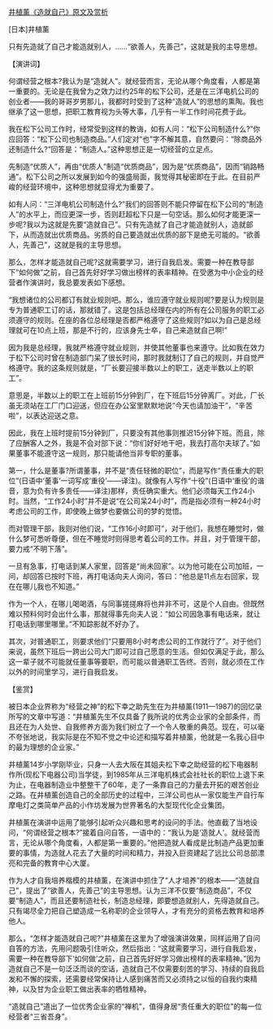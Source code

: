 [井植薰《造就自己》原文及赏析](https://www.vrrw.net/wx/14514.html)

[日本]井植薰

只有先造就了自己才能造就别人，……“欲善人，先善己”，这就是我的主导思想。

【演讲词】

何谓经营之根本?我认为是“造就人”。就经营而言，无论从哪个角度看，人都是第一重要的。无论是在我曾为之效力过约25年的松下公司，还是在三洋电机公司的创业者——我的哥哥岁男那儿，我都时时受到了这种“造就人”的思想的熏陶。我也继承了这一思想，把职工教育视为头等大事，几乎有一半工作时间花费于此。

我在松下公司工作时，经常受到这样的教诲，如有人问：“松下公司制造什么?”你应回答：“松下公司也制造商品。”人们定对“也”字不解其意，自然要问：“除商品外还制造什么?”回答是：“制造人。”这种思想正是一切经营的立足点。

先制造“优质人”，再由“优质人”制造“优质商品”，因为是“优质商品”，因而“销路畅通”。松下公司之所以发展到如今的强盛局面，我觉得其秘密即在于此。在目前严峻的经营环境中，这种思想就显得尤为重要了。

如有人问：“三洋电机公司制造什么?”我们的回答则不能只停留在松下公司的“制造人”的水平上，而应更深一步，否则赶超松下只是一句空话。那么如何才能更深一步呢?我以为这就是先要“造就自己”。只有先造就了自己才能造就别人，造就部下，从而造就出优质商品。劣质的自己要造就出优质的部下是绝无可能的。“欲善人，先善己”，这就是我的主导思想。

那么，怎样才能造就自己呢?这就需要学习，进行自我启发。需要一种在教导部下“如何做”之前，自己首先好好学习做出榜样的表率精神。在受邀为中小企业的经营者作演讲时，我总要发表如下感想。

“我想诸位的公司都订有就业规则吧。那么，谁应遵守就业规则呢?要是认为规则是专为普通职工订的话，那就错了。这是包括总经理在内的所有在公司服务的职工必须遵守的规则。在座的各位总经理是否都严格遵守了这些规则?如以为自己是总经理就可在10点上班，那是不行的，应该身先士卒，自己来造就自己啊!”

因为我是总经理，我就严格遵守就业规则，并使其他董事也来遵守。比如我在效力于松下公司时曾在制造部门呆了很长时间，那时我就制订了自己的规则，并自觉严格遵守。我的这条规则就是，“厂长要迎接半数以上的职工，送走半数以上的职工”。

意思是，半数以上的职工在上班前15分钟到厂，在下班后15分钟离厂。对此，厂长虽无须站在工厂门口迎送，但应在办公室里默默地说“今天也请加油干”，“辛苦啦”，以表达迎送之意。

因此，我在上班时提前15分钟到厂，只要没有其他事则推迟15分钟下班。而且，除了应酬客人之外，我是不会对部下说：“你们好好地干吧，我去打高尔夫球了。”如果董事不能遵守这一规则，那只能请他当非专职的董事。

第一，什么是董事?所谓董事，并不是“责任轻微的职位”，而是写作“责任重大的职位”(日语中‘董事’一词写成‘重役’——译注)。就像有人写作“十役”(日语中‘重役’的谐音，意为负有许多责任——译注)那样，责任确实重大。他们必须每天工作24小时。当然，“工作24小时”并不是说“在公司呆24小时”，而是指必须有一种24小时考虑公司的工作，即使晚上做梦也要做公司的梦的觉悟。

而对管理干部，我则对他们说，“工作16小时即可”，对于他们，我想在睡觉时，做什么梦可悉听尊便，但在不睡觉时则得思考着公司的工作。并且，对于管理干部，要力戒“不明下落”。

一旦有急事，打电话到某人家里，回答是“尚未回家”。以为他可能在公司加班，一问，却回答已按时下班，再打电话向夫人询问，答曰：“他总是11点左右回家，现在在哪儿我也不知道。”

作为一个人，在哪儿喝喝酒，与同事搓搓麻将也并非不可，这是个人自由。但既然难以预料何时会出什么事，那就得事先向夫人说：“如公司因急事有电话来，就让打电话到哪里哪里。”不知踪影就不好办了。

其次，对普通职工，则要求他们“只要用8小时考虑公司的工作就行了”。对于他们来说，虽然下班后一跨出公司大门即可过自己愿意的生活。但如仅满足于此，那么这一辈子就不可能就任董事等要职，而可能以普通职工告终。否则，就必须在工作以外的时间里学习，进行自我启发。



【鉴赏】

被日本企业界称为“经营之神”的松下幸之助先生在为井植薰(1911—1987)的回忆录所写的文章中写道：“井植薰先生不仅具备了我所说的优秀企业家的全部条件，而且还在为人处世、自我修养方面为我们树立了一个令人敬重的典范。现在，可以毫不夸张地说，我实际是在不知不觉之中论述和描写着井植薰，他就是一名我心目中的最为理想的企业家。”

井植薰14岁小学刚毕业，只身一人去大阪在其姐夫松下幸之助经营的松下电器制作所(现松下电器公司)当学徒，到1985年从三洋电机株式会社社长的职位上退下来为止，在电器制造业中整整干了60年，走了一条靠自己的力量去开拓的艰苦创业之路。在井植薰创造自己的全部历史的过程中，三洋公司也从一家仅能生产自行车摩电灯之类简单产品的小作坊发展为世界著名的大型现代化企业集团。

井植薰在演讲中运用了能够引起听众兴趣和思考的设问的手法。他直截了当地设问，“何谓经营之根本?”接着自问自答，一语中的：“我认为是‘造就人’。就经营而言，无论从哪个角度看，人都是第一重要的。”他把造就人看成是比制造产品更加重要的事情，为造就人花去了大量的时间和精力，并投入巨资建起了远比公司总部漂亮和完备的教育中心大厦。

作为人才自我培养楷模的井植薰，在演讲中抓住了“人才培养”的根本——“造就自己”，提出了“欲善人，先善己”的主导思想。认为三洋不仅要“制造商品”，不仅要“制造人”，而且还要制造社长，制造总经理，即要想造就别人，先得造就自己。只有竭尽全力把自己塑造成一名称职的企业领导人，才有充分的资格去教育和培养他人。

那么，“怎样才能造就自己呢?”井植薰在这里为了增强演讲效果，同样运用了自问自答的方法，先用问题吸引住听众，然后指出：“这就需要学习，进行自我启发，需要一种在教导部下‘如何做’之前，自己首先好好学习做出榜样的表率精神。”因为造就自己不是一句泛泛而谈的空话，造就自己不仅需要刻苦的学习、持续的自我启发和不懈的探索，还需要经常保持让人感到痛苦而又必须持之以恒的自我约束精神，以及甘为企业职工做出表率的牺牲精神。

“造就自己”道出了一位优秀企业家的“禅机”，值得身居“责任重大的职位”的每一位经营者“三省吾身”。

